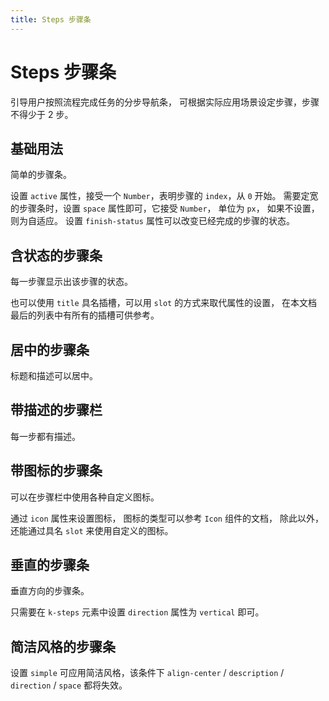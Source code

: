 ```yaml
---
title: Steps 步骤条
---
```


# Steps 步骤条

引导用户按照流程完成任务的分步导航条， 可根据实际应用场景设定步骤，步骤不得少于 2 步。

## 基础用法

简单的步骤条。

设置 `active` 属性，接受一个 `Number`，表明步骤的 `index`，从 `0` 开始。 需要定宽的步骤条时，设置 `space` 属性即可，它接受 `Number`， 单位为 `px`， 如果不设置，则为自适应。 设置 `finish-status` 属性可以改变已经完成的步骤的状态。

<preview path="./basic.vue"></preview>

## 含状态的步骤条​

每一步骤显示出该步骤的状态。

也可以使用 `title` 具名插槽，可以用 `slot` 的方式来取代属性的设置， 在本文档最后的列表中有所有的插槽可供参考。

<preview path="./withStatus.vue"></preview>

## 居中的步骤条​

标题和描述可以居中。

<preview path="./centered.vue"></preview>

## 带描述的步骤栏​

每一步都有描述。

<preview path="./withDescription.vue"></preview>

## 带图标的步骤条​

可以在步骤栏中使用各种自定义图标。

通过 `icon` 属性来设置图标， 图标的类型可以参考 `Icon` 组件的文档， 除此以外，还能通过具名 `slot` 来使用自定义的图标。

<preview path="./withIcon.vue"></preview>

## 垂直的步骤条​

垂直方向的步骤条。

只需要在 `k-steps` 元素中设置 `direction` 属性为 `vertical` 即可。

<preview path="./vertical.vue"></preview>

## 简洁风格的步骤条​

设置 `simple` 可应用简洁风格，该条件下 `align-center` / `description` / `direction` / `space` 都将失效。

<preview path="./simple.vue"></preview>
